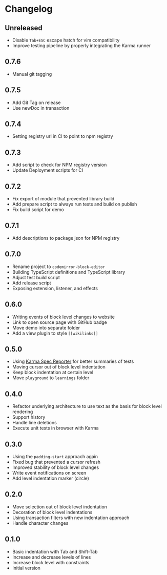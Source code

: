 # Changelog

## Unreleased

- Disable `Tab+ESC` escape hatch for vim compatibility
- Improve testing pipeline by properly integrating the Karma runner

## 0.7.6

- Manual git tagging

## 0.7.5

- Add Git Tag on release
- Use newDoc in transaction

## 0.7.4

- Setting registry url in CI to point to npm registry

## 0.7.3

- Add script to check for NPM registry version
- Update Deployment scripts for CI

## 0.7.2

- Fix export of module that prevented library build
- Add prepare script to always run tests and build on publish
- Fix build script for demo

## 0.7.1

- Add descriptions to package json for NPM registry

## 0.7.0

- Rename project to `codemirror-block-editor`
- Building TypeScript definitions and TypeScript library
- Adjust test build script
- Add release script
- Exposing extension, listener, and effects

## 0.6.0

- Writing events of block level changes to website
- Link to open source page with GitHub badge
- Move demo into separate folder
- Add a view plugin to style `[[wikilinks]]`

## 0.5.0

- Using [Karma Spec Reporter](https://www.npmjs.com/package/karma-spec-reporter) for better summaries of tests
- Moving cursor out of block level indentation
- Keep block indentation at certain level
- Move `playground` to `learnings` folder

## 0.4.0

- Refactor underlying architecture to use text as the basis for block level rendering
- Support history
- Handle line deletions
- Execute unit tests in browser with Karma

## 0.3.0

- Using the `padding-start` approach again
- Fixed bug that prevented a cursor refresh
- Improved stability of block level changes
- Write event notifications on screen
- Add level indentation marker (circle)

## 0.2.0

- Move selection out of block level indentation
- Decoration of block level indentations
- Using transaction filters with new indentation approach
- Handle character changes

## 0.1.0

- Basic indentation with Tab and Shift-Tab
- Increase and decrease levels of lines
- Increase block level with constraints
- Initial version

